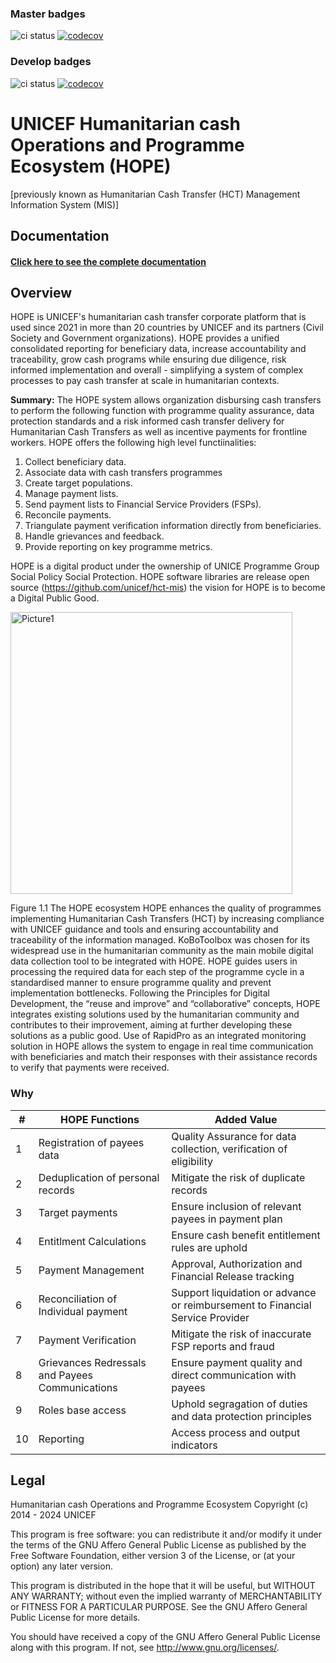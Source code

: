 ### Master badges
![ci status](https://github.com/unicef/hope/actions/workflows/ci.yml/badge.svg?branch=master)
[![codecov](https://codecov.io/gh/unicef/hope/branch/master/graph/badge.svg?token=ETHR78G5AM)](https://codecov.io/gh/unicef/hope)
### Develop badges
![ci status](https://github.com/unicef/hope/actions/workflows/ci.yml/badge.svg?branch=develop)
[![codecov](https://codecov.io/gh/unicef/hope/graph/badge.svg?token=ETHR78G5AM)](https://codecov.io/gh/unicef/hope)
# UNICEF Humanitarian cash Operations and Programme Ecosystem (HOPE)



[previously known as Humanitarian Cash Transfer (HCT) Management Information System (MIS)]

## Documentation
#### [Click here to see the complete documentation](https://unicef.github.io/hope-documentation/)

## Overview

HOPE is UNICEF's humanitarian cash transfer corporate platform that is used since 2021 in more than 20 countries by UNICEF and its partners (Civil Society and Government organizations). HOPE provides a unified consolidated reporting for beneficiary data, increase accountability and traceability, grow cash programs while ensuring due diligence, risk informed implementation and overall - simplifying a system of complex processes to pay cash transfer at scale in humanitarian contexts.

**Summary:** The HOPE system allows organization disbursing cash transfers to perform the following function with programme quality assurance, data protection standards and a risk informed cash transfer delivery for Humanitarian Cash Transfers as well as incentive payments for frontline workers. HOPE offers the following high level functiinalities:
1.	Collect beneficiary data.
2.	Associate data with cash transfers programmes
3.	Create target populations.
4.	Manage payment lists.
5.	Send payment lists to Financial Service Providers (FSPs).
6.	Reconcile payments.
7.	Triangulate payment verification information directly from beneficiaries.
8.	Handle grievances and feedback.
9.	Provide reporting on key programme metrics.


HOPE is a digital product under the ownership of UNICE Programme Group Social Policy Social Protection. HOPE software libraries are release open source (https://github.com/unicef/hct-mis) the vision for HOPE is to become a Digital Public Good.

 <img width="451" alt="Picture1" src="https://github.com/unicef/hct-mis/assets/131235609/d9836361-0ba7-4acf-b37a-016081df750f">

Figure 1.1 The HOPE ecosystem
HOPE enhances the quality of programmes implementing Humanitarian Cash Transfers (HCT) by increasing compliance with UNICEF guidance and tools and ensuring accountability and traceability of the information managed. KoBoToolbox was chosen for its widespread use in the humanitarian community as the main mobile digital data collection tool to be integrated with HOPE. HOPE guides users in processing the required data for each step of the programme cycle in a standardised manner to ensure programme quality and prevent implementation bottlenecks.
Following the Principles for Digital Development, the “reuse and improve” and “collaborative” concepts, HOPE integrates existing solutions used by the humanitarian community and contributes to their improvement, aiming at further developing these solutions as a public good. Use of RapidPro as an integrated monitoring solution in HOPE allows the system to engage in real time communication with beneficiaries and match their responses with their assistance records to verify that payments were received.

### Why

|#| HOPE Functions  | Added Value |		
|---|--------------------------|----------------------------------------------|
|1|Registration of payees data	| Quality Assurance for data collection, verification of eligibility |
|2|Deduplication of personal records|Mitigate the risk of duplicate records|
|3|Target payments|Ensure inclusion of relevant payees in payment plan|
|4|Entitlment Calculations|Ensure cash benefit entitlement rules are uphold|
|5|Payment Management|Approval, Authorization and Financial Release tracking|
|6|Reconciliation of Individual payment|Support liquidation or advance or reimbursement to Financial Service Provider|
|7|Payment Verification|Mitigate the risk of inaccurate FSP reports and fraud|
|8|Grievances Redressals and Payees Communications|Ensure payment quality and direct communication with payees|
|9|Roles base access|Uphold segragation of duties and data protection principles|
|10|Reporting|Access process and output indicators|

## Legal
Humanitarian cash Operations and Programme Ecosystem
Copyright (c) 2014 - 2024 UNICEF

This program is free software: you can redistribute it and/or modify
it under the terms of the GNU Affero General Public License as published by
the Free Software Foundation, either version 3 of the License, or
(at your option) any later version.

This program is distributed in the hope that it will be useful,
but WITHOUT ANY WARRANTY; without even the implied warranty of
MERCHANTABILITY or FITNESS FOR A PARTICULAR PURPOSE.  See the
GNU Affero General Public License for more details.

You should have received a copy of the GNU Affero General Public License
along with this program.  If not, see <http://www.gnu.org/licenses/>.
